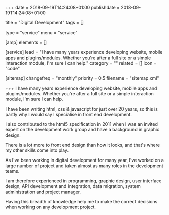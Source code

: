 +++
date = 2018-09-19T14:24:08+01:00
publishdate = 2018-09-19T14:24:08+01:00

title = "Digital Development"
tags = []

type = "service"
menu = "service"

[amp]
    elements = []
    
[service]
    lead = "I have many years experience developing website, mobile apps and plugins/modules. Whether you're after a full site or a simple interaction module, I'm sure I can help."
    category = ""
    related = []
    icon = "code"

[sitemap]
  changefreq = "monthly"
  priority = 0.5
  filename = "sitemap.xml"

+++
I have many years experience developing website, mobile apps and plugins/modules. Whether you're after a full site or a simple interaction module, I'm sure I can help.

I have been writing html, css & javascript for just over 20 years, so this is partly why I would say I specialise in front end development.

I also contributed to the html5 specification in 2011 when I was an invited expert on the development work group and have a background in graphic design.

There is a lot more to front end design than how it looks, and that's where my other skills come into play.

As I've been working in digital development for many year, I've worked on a large number of project and taken almost as many roles in the development teams.

I am therefore experienced in programming, graphic design, user interface design, API development and integration, data migration, system administration and project manager.

Having this breadth of knowledge help me to make the correct decisions when working on any development project.
